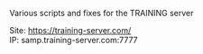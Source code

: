 Various scripts and fixes for the TRAINING server  
  
Site: https://training-server.com/  
IP: samp.training-server.com:7777  